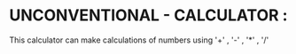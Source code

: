 # UNCONVENTIONAL - CALCULATOR :

This calculator can make calculations of numbers using '+' , '-' , '*' , '/'
